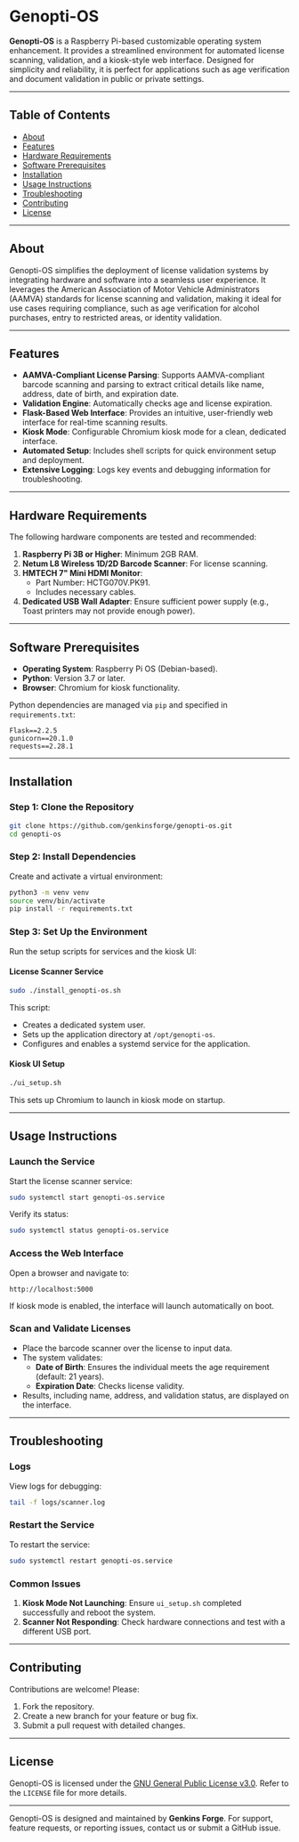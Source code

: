 # Genopti-OS

**Genopti-OS** is a Raspberry Pi-based customizable operating system enhancement. It provides a streamlined environment for automated license scanning, validation, and a kiosk-style web interface. Designed for simplicity and reliability, it is perfect for applications such as age verification and document validation in public or private settings.

---

## Table of Contents

- [About](#about)
- [Features](#features)
- [Hardware Requirements](#hardware-requirements)
- [Software Prerequisites](#software-prerequisites)
- [Installation](#installation)
- [Usage Instructions](#usage-instructions)
- [Troubleshooting](#troubleshooting)
- [Contributing](#contributing)
- [License](#license)

---

## About

Genopti-OS simplifies the deployment of license validation systems by integrating hardware and software into a seamless user experience. It leverages the American Association of Motor Vehicle Administrators (AAMVA) standards for license scanning and validation, making it ideal for use cases requiring compliance, such as age verification for alcohol purchases, entry to restricted areas, or identity validation.

---

## Features

- **AAMVA-Compliant License Parsing**: Supports AAMVA-compliant barcode scanning and parsing to extract critical details like name, address, date of birth, and expiration date.
- **Validation Engine**: Automatically checks age and license expiration.
- **Flask-Based Web Interface**: Provides an intuitive, user-friendly web interface for real-time scanning results.
- **Kiosk Mode**: Configurable Chromium kiosk mode for a clean, dedicated interface.
- **Automated Setup**: Includes shell scripts for quick environment setup and deployment.
- **Extensive Logging**: Logs key events and debugging information for troubleshooting.

---

## Hardware Requirements

The following hardware components are tested and recommended:

1. **Raspberry Pi 3B or Higher**: Minimum 2GB RAM.
2. **Netum L8 Wireless 1D/2D Barcode Scanner**: For license scanning.
3. **HMTECH 7" Mini HDMI Monitor**:
   - Part Number: HCTG070V.PK91.
   - Includes necessary cables.
4. **Dedicated USB Wall Adapter**: Ensure sufficient power supply (e.g., Toast printers may not provide enough power).

---

## Software Prerequisites

- **Operating System**: Raspberry Pi OS (Debian-based).
- **Python**: Version 3.7 or later.
- **Browser**: Chromium for kiosk functionality.

Python dependencies are managed via `pip` and specified in `requirements.txt`:
```plaintext
Flask==2.2.5
gunicorn==20.1.0
requests==2.28.1
```

---

## Installation

### Step 1: Clone the Repository
```bash
git clone https://github.com/genkinsforge/genopti-os.git
cd genopti-os
```

### Step 2: Install Dependencies
Create and activate a virtual environment:
```bash
python3 -m venv venv
source venv/bin/activate
pip install -r requirements.txt
```

### Step 3: Set Up the Environment
Run the setup scripts for services and the kiosk UI:

#### License Scanner Service
```bash
sudo ./install_genopti-os.sh
```
This script:
- Creates a dedicated system user.
- Sets up the application directory at `/opt/genopti-os`.
- Configures and enables a systemd service for the application.

#### Kiosk UI Setup
```bash
./ui_setup.sh
```
This sets up Chromium to launch in kiosk mode on startup.

---

## Usage Instructions

### Launch the Service
Start the license scanner service:
```bash
sudo systemctl start genopti-os.service
```
Verify its status:
```bash
sudo systemctl status genopti-os.service
```

### Access the Web Interface
Open a browser and navigate to:
```
http://localhost:5000
```
If kiosk mode is enabled, the interface will launch automatically on boot.

### Scan and Validate Licenses
- Place the barcode scanner over the license to input data.
- The system validates:
  - **Date of Birth**: Ensures the individual meets the age requirement (default: 21 years).
  - **Expiration Date**: Checks license validity.
- Results, including name, address, and validation status, are displayed on the interface.

---

## Troubleshooting

### Logs
View logs for debugging:
```bash
tail -f logs/scanner.log
```

### Restart the Service
To restart the service:
```bash
sudo systemctl restart genopti-os.service
```

### Common Issues
1. **Kiosk Mode Not Launching**: Ensure `ui_setup.sh` completed successfully and reboot the system.
2. **Scanner Not Responding**: Check hardware connections and test with a different USB port.

---

## Contributing

Contributions are welcome! Please:
1. Fork the repository.
2. Create a new branch for your feature or bug fix.
3. Submit a pull request with detailed changes.

---

## License

Genopti-OS is licensed under the [GNU General Public License v3.0](LICENSE). Refer to the `LICENSE` file for more details.

---

Genopti-OS is designed and maintained by **Genkins Forge**. For support, feature requests, or reporting issues, contact us or submit a GitHub issue.


